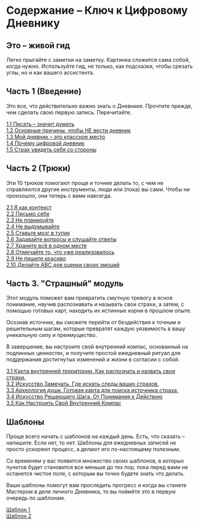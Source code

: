 # Содержание – Ключ к Цифровому Дневнику

## Это – живой гид

Легко прыгайте с заметки на заметку. Картинка сложится сама собой, когда нужно. Используйте гид, не только, как подсказки, чтобы срезать углы, но и как вашего ассистента.

## Часть 1 (Введение)

Это все, что действительно важно знать о Дневнике. Прочтите прежде, чем сделать свою первую запись. Перечитайте.

[1.1 Писать – значит думать](/projects/diary-guide/keys/1/1.1%20Писать%20–%20значит%20думать)  
[1.2 Основные причины, чтобы НЕ вести дневник](/projects/diary-guide/keys/1/1.2%20Основные%20причины,%20чтобы%20НЕ%20вести%20дневник)  
[1.3 Мой дневник – это классное место](/projects/diary-guide/keys/1/1.3%20Мой%20дневник%20–%20это%20классное%20место)  
[1.4 Почему цифровой дневник](/projects/diary-guide/keys/1/1.4%20Почему%20цифровой%20дневник)  
[1.5 Страх увидеть себя со стороны](/projects/diary-guide/keys/1/1.5%20Страх%20увидеть%20себя%20со%20стороны.md)  

## Часть 2 (Трюки)

Эти 10 трюков помогают проще и точнее делать то, с чем не справляются другие инструменты, люди или (пока) вы сами. Чтобы ни произошло, они теперь с вами навсегда.

[2.1 Я как контекст](/projects/diary-guide/keys/2/2.1%20Я%20как%20контекст)  
[2.2 Письмо себе](/projects/diary-guide/keys/2/2.2%20Письмо%20себе)  
[2.3 Не планируйте](/projects/diary-guide/keys/2/2.3%20Не%20планируйте)  
[2.4 Не выдумывайте](/projects/diary-guide/keys/2/2.4%20Не%20выдумывайте)  
[2.5 Ставьте мозг в тупик](/projects/diary-guide/keys/2/2.5%20Ставьте%20мозг%20в%20тупик)  
[2.6 Задавайте вопросы и слушайте ответы](/projects/diary-guide/keys/2/2.6%20Задавайте%20вопросы%20и%20слушайте%20ответы)  
[2.7 Храните всё в одном месте](/projects/diary-guide/keys/2/2.7%20Храните%20всё%20в%20одном%20месте)  
[2.8 Отмечайте то, что уже реализовалось](/projects/diary-guide/keys/2/2.8%20Отмечайте%20то,%20что%20уже%20реализовалось)  
[2.9 Не пишите красиво](/projects/diary-guide/keys/2/2.9%20Не%20пишите%20красиво)  
[2.10 Делайте ABC для оценки своих эмоций](/projects/diary-guide/keys/2/2.10%20Делайте%20ABC%20для%20оценки%20своих%20эмоций)  

## Часть 3. "Страшный" модуль

Этот модуль поможет вам превратить смутную тревогу в ясное понимание, научив распознавать и называть свои страхи, а затем, с помощью готовых карт, находить их истинные корни в прошлом опыте. 

Осознав источник, вы сможете перейти от бездействия к точным и решительным шагам, которые превратят каждую уязвимость в вашу уникальную силу и преимущество. 

В завершение, вы настроите свой внутренний компас, основанный на подлинных ценностях, и получите простой ежедневный ритуал для поддержания достигнутых изменений и жизни в согласии с собой.

[3.1 Карта внутренней территории. Как распознать и назвать свои страхи.](/projects/diary-guide/keys/3/3.1%20Карта%20внутренней%20территории.%20Как%20распознать%20и%20назвать%20свои%20страхи)  
[3.2 Искусство Замечать. Где искать следы ваших страхов.](/projects/diary-guide/keys/3/3.2%20Искусство%20Замечать.%20Где%20искать%20следы%20ваших%20страхов)  
[3.3 Археология души. Готовая карта для поиска источника страха.](/projects/diary-guide/keys/3/3.3%20Археология%20души.%20Готовая%20карта%20для%20поиска%20источника%20страха)  
[3.4 Искусство Решающего Шага. От Понимания к Действию](/projects/diary-guide/keys/3/3.4%20Искусство%20Решающего%20Шага.%20От%20Понимания%20к%20Действию)  
[3.5 Как Настроить Свой Внутренний Компас](/projects/diary-guide/keys/3/3.5%20Как%20Настроить%20Свой%20Внутренний%20Компас)  

## Шаблоны

Проще всего начать с шаблонов на каждый день. Есть, что сказать – напишите. Если нет, то нет. Шаблоны для ежедневных записей не просто ускоряют процесс, а делают его по-настоящему полезным.

Со временем у вас появится множество своих шаблонов, в которых пунктов будет становится все меньше до тех пор, пока перед вами не останется чистое поле, с которым вы точно будете знать что делать.

Ваши шаблоны помогут вам проследить прогресс и когда вы станете Мастером в деле личного Дневника, то вы поймёте это в первую очередь по шаблонам.

[Шаблон 1](/projects/diary-guide/keys/templates/Шаблон%201)  
[Шаблон 2](/projects/diary-guide/keys/templates/Шаблон%202)
